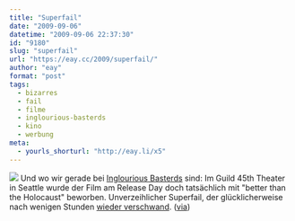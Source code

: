 ```yaml
---
title: "Superfail"
date: "2009-09-06"
datetime: "2009-09-06 22:37:30"
id: "9180"
slug: "superfail"
url: "https://eay.cc/2009/superfail/"
author: "eay"
format: "post"
tags:
  - bizarres
  - fail
  - filme
  - inglourious-basterds
  - kino
  - werbung
meta:
  - yourls_shorturl: "http://eay.li/x5"
---
```


![](https://eay.cc/uploads/2009/bastersfail.jpg) Und wo wir gerade bei [Inglourious Basterds](//eay.cc/2009/inglourious-basterds-review/) sind: Im Guild 45th Theater in Seattle wurde der Film am Release Day doch tatsächlich mit "better than the Holocaust" beworben. Unverzeihlicher Superfail, der glücklicherweise nach wenigen Stunden [wieder verschwand](http://slog.thestranger.com/slog/archives/2009/08/21/today-in-faint-praise-thats-also-ridiculously-offensive). ([via](http://bigscreenlittlescreen.com/post/168512588/a-very-short-lived-marquee-endorsement-of))
